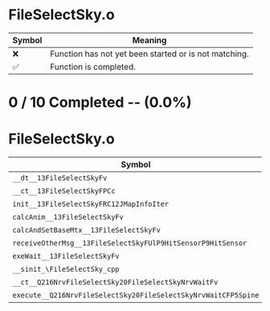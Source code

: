 # FileSelectSky.o
| Symbol | Meaning 
| ------------- | ------------- 
| :x: | Function has not yet been started or is not matching. 
| :white_check_mark: | Function is completed. 


# 0 / 10 Completed -- (0.0%)
# FileSelectSky.o
| Symbol | Decompiled? |
| ------------- | ------------- |
| `__dt__13FileSelectSkyFv` | :x: |
| `__ct__13FileSelectSkyFPCc` | :x: |
| `init__13FileSelectSkyFRC12JMapInfoIter` | :x: |
| `calcAnim__13FileSelectSkyFv` | :x: |
| `calcAndSetBaseMtx__13FileSelectSkyFv` | :x: |
| `receiveOtherMsg__13FileSelectSkyFUlP9HitSensorP9HitSensor` | :x: |
| `exeWait__13FileSelectSkyFv` | :x: |
| `__sinit_\FileSelectSky_cpp` | :x: |
| `__ct__Q216NrvFileSelectSky20FileSelectSkyNrvWaitFv` | :x: |
| `execute__Q216NrvFileSelectSky20FileSelectSkyNrvWaitCFP5Spine` | :x: |
